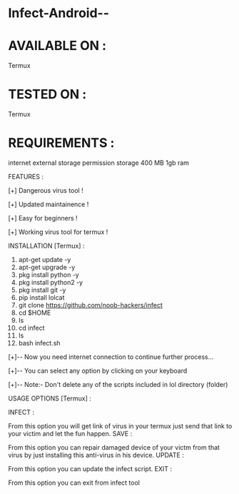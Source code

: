 # Infect-Android--
# AVAILABLE ON :
Termux
# TESTED ON :
Termux
# REQUIREMENTS :
internet
external storage permission
storage 400 MB
1gb ram





FEATURES :

[+] Dangerous virus tool !

[+] Updated maintainence !

[+] Easy for beginners !

[+] Working virus tool for termux !

INSTALLATION [Termux] :



1. apt-get update -y
2. apt-get upgrade -y
3. pkg install python -y
4. pkg install python2 -y
5. pkg install git -y
6. pip install lolcat
7. git clone https://github.com/noob-hackers/infect
8. cd $HOME
9. ls
10. cd infect
11. ls
12. bash infect.sh




[+]-- Now you need internet connection to continue further process...

[+]-- You can select any option by clicking on your keyboard

[+]-- Note:- Don't delete any of the scripts included in lol directory (folder)

USAGE OPTIONS [Termux] :

INFECT :


From this option you will get link of virus in your termux just send that link to your victim and let the fun happen.
SAVE :

From this option you can repair damaged device of your victm from that virus by just installing this anti-virus in his device.
UPDATE :

From this option you can update the infect script.
EXIT :

From this option you can exit from infect tool
